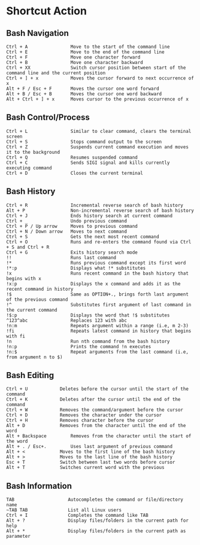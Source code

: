 # Shortcut 	Action

## Bash Navigation

    Ctrl + A                Move to the start of the command line
    Ctrl + E                Move to the end of the command line
    Ctrl + F                Move one character forward
    Ctrl + B                Move one character backward
    Ctrl + XX               Switch cursor position between start of the command line and the current position
    Ctrl + ] + x            Moves the cursor forward to next occurrence of x
    Alt + F / Esc + F       Moves the cursor one word forward
    Alt + B / Esc + B       Moves the cursor one word backward
    Alt + Ctrl + ] + x      Moves cursor to the previous occurrence of x

## Bash Control/Process

    Ctrl + L                Similar to clear command, clears the terminal screen
    Ctrl + S                Stops command output to the screen
    Ctrl + Z                Suspends current command execution and moves it to the background
    Ctrl + Q                Resumes suspended command
    Ctrl + C                Sends SIGI signal and kills currently executing command
    Ctrl + D                Closes the current terminal

## Bash History

    Ctrl + R                Incremental reverse search of bash history
    Alt + P                 Non-incremental reverse search of bash history
    Ctrl + J                Ends history search at current command
    Ctrl + _                Undo previous command
    Ctrl + P / Up arrow     Moves to previous command
    Ctrl + N / Down arrow   Moves to next command
    Ctrl + S                Gets the next most recent command
    Ctrl + O                Runs and re-enters the command found via Ctrl + S and Ctrl + R
    Ctrl + G                Exits history search mode
    !!                      Runs last command
    !*                      Runs previous command except its first word
    !*:p                    Displays what !* substitutes
    !x                      Runs recent command in the bash history that begins with x
    !x:p                    Displays the x command and adds it as the recent command in history
    !$                      Same as OPTION+., brings forth last argument of the previous command
    !^                      Substitutes first argument of last command in the current command
    !$:p                    Displays the word that !$ substitutes
    ^123^abc                Replaces 123 with abc
    !n:m 	                Repeats argument within a range (i.e, m 2-3)
    !fi 	                Repeats latest command in history that begins with fi
    !n                      Run nth command from the bash history
    !n:p                 	Prints the command !n executes
    !n:$                 	Repeat arguments from the last command (i.e, from argument n to $)

## Bash Editing

    Ctrl + U         	Deletes before the cursor until the start of the command
    Ctrl + K         	Deletes after the cursor until the end of the command
    Ctrl + W         	Removes the command/argument before the cursor
    Ctrl + D         	Removes the character under the cursor
    Ctrl + H         	Removes character before the cursor
    Alt + D         	Removes from the character until the end of the word
    Alt + Backspace         Removes from the character until the start of the word
    Alt + . / Esc+.         Uses last argument of previous command
    Alt + < 	        Moves to the first line of the bash history
    Alt + >         	Moves to the last line of the bash history
    Esc + T         	Switch between last two words before cursor
    Alt + T         	Switches current word with the previous

## Bash Information

    TAB                    Autocompletes the command or file/directory name
    ~TAB TAB               List all Linux users
    Ctrl + I               Completes the command like TAB
    Alt + ?                Display files/folders in the current path for help
    Alt + *                Display files/folders in the current path as parameter
